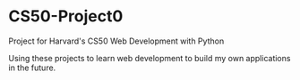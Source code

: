 # CS50-Project0

Project for Harvard's CS50 Web Development with Python

Using these projects to learn web development to build my own applications in the future.